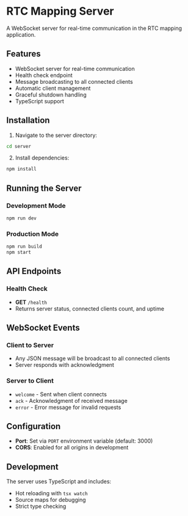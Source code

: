 # RTC Mapping Server

A WebSocket server for real-time communication in the RTC mapping application.

## Features

- WebSocket server for real-time communication
- Health check endpoint
- Message broadcasting to all connected clients
- Automatic client management
- Graceful shutdown handling
- TypeScript support

## Installation

1. Navigate to the server directory:
```bash
cd server
```

2. Install dependencies:
```bash
npm install
```

## Running the Server

### Development Mode
```bash
npm run dev
```

### Production Mode
```bash
npm run build
npm start
```

## API Endpoints

### Health Check
- **GET** `/health`
- Returns server status, connected clients count, and uptime

## WebSocket Events

### Client to Server
- Any JSON message will be broadcast to all connected clients
- Server responds with acknowledgment

### Server to Client
- `welcome` - Sent when client connects
- `ack` - Acknowledgment of received message
- `error` - Error message for invalid requests

## Configuration

- **Port**: Set via `PORT` environment variable (default: 3000)
- **CORS**: Enabled for all origins in development

## Development

The server uses TypeScript and includes:
- Hot reloading with `tsx watch`
- Source maps for debugging
- Strict type checking
